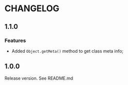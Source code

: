 # CHANGELOG
## 1.1.0
### Features
- Added `Object.getMeta()` method to get class meta info;
## 1.0.0
Release version. See README.md

